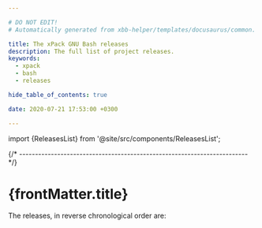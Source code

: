 ```yaml
---

# DO NOT EDIT!
# Automatically generated from xbb-helper/templates/docusaurus/common.

title: The xPack GNU Bash releases
description: The full list of project releases.
keywords:
  - xpack
  - bash
  - releases

hide_table_of_contents: true

date: 2020-07-21 17:53:00 +0300

---
```


<head><title>{frontMatter.title}</title></head>
<head><meta property="og:title" content={frontMatter.title}/></head>

import {ReleasesList} from '@site/src/components/ReleasesList';

{/* ------------------------------------------------------------------------ */}

# {frontMatter.title}

The releases, in reverse chronological order are:

<ReleasesList />
